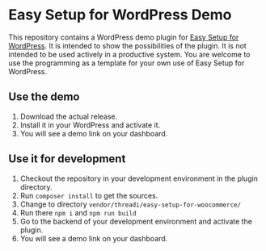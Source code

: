 # Easy Setup for WordPress Demo

This repository contains a WordPress demo plugin for [Easy Setup for WordPress](https://github.com/threadi/easy-setup-for-wordpress). It is intended to show the possibilities of the plugin. It is not intended to be used actively in a productive system. You are welcome to use the programming as a template for your own use of Easy Setup for WordPress.

## Use the demo

1. Download the actual release.
2. Install it in your WordPress and activate it.
3. You will see a demo link on your dashboard.

## Use it for development

1. Checkout the repository in your development environment in the plugin directory.
2. Run `composer install` to get the sources.
3. Change to directory `vendor/threadi/easy-setup-for-woocommerce/`
4. Run there `npm i` and `npm run build`
5. Go to the backend of your development environment and activate the plugin.
6. You will see a demo link on your dashboard.
